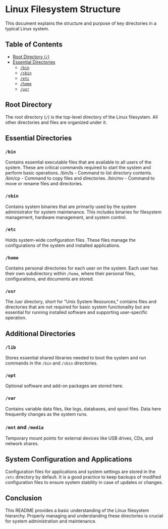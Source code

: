 # Linux Filesystem Structure

This document explains the structure and purpose of key directories in a typical Linux system.

## Table of Contents
- [Root Directory (`/`)](#root-directory)
- [Essential Directories](#essential-directories)
  - [`/bin`](#bin)
  - [`/sbin`](#sbin)
  - [`/etc`](#etc)
  - [`/home`](#home)
  - [`/usr`](#usr)

## Root Directory

The root directory (`/`) is the top-level directory of the Linux filesystem. All other directories and files are organized under it.

## Essential Directories

### `/bin`
Contains essential executable files that are available to all users of the system. These are critical commands required to start the system and perform basic operations.
/bin/ls - Command to list directory contents.
/bin/cp - Command to copy files and directories.
/bin/mv - Command to move or rename files and directories.

### `/sbin`
Contains system binaries that are primarily used by the system administrator for system maintenance. This includes binaries for filesystem management, hardware management, and system control.

### `/etc`
Holds system-wide configuration files. These files manage the configurations of the system and installed applications.

### `/home`
Contains personal directories for each user on the system. Each user has their own subdirectory within `/home`, where their personal files, configurations, and documents are stored.

### `/usr`
The /usr directory, short for "Unix System Resources," contains files and directories that are not required for basic system functionality but are essential for running installed software and supporting user-specific operation.

## Additional Directories

### `/lib`
Stores essential shared libraries needed to boot the system and run commands in the `/bin` and `/sbin` directories.

### `/opt`
Optional software and add-on packages are stored here.

### `/var`
Contains variable data files, like logs, databases, and spool files. Data here frequently changes as the system runs.

### `/mnt` and `/media`
Temporary mount points for external devices like USB drives, CDs, and network shares.

## System Configuration and Applications

Configuration files for applications and system settings are stored in the `/etc` directory by default. It is a good practice to keep backups of modified configuration files to ensure system stability in case of updates or changes.

## Conclusion

This README provides a basic understanding of the Linux filesystem hierarchy. Properly managing and understanding these directories is crucial for system administration and maintenance.
